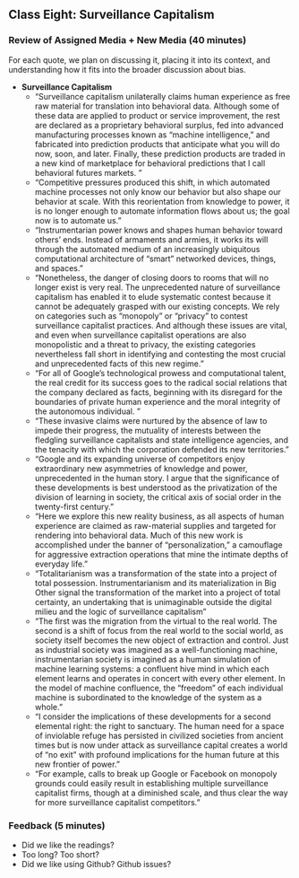 
## Class Eight: Surveillance Capitalism

### Review of Assigned Media + New Media (40 minutes)

For each quote, we plan on discussing it, placing it into its context, and understanding how it fits into the broader discussion about bias.

- __Surveillance Capitalism__
    - “Surveillance capitalism unilaterally claims human experience as free raw material for translation into behavioral data. Although some of these data are applied to product or service improvement, the rest are declared as a proprietary behavioral surplus, fed into advanced manufacturing processes known as “machine intelligence,” and fabricated into prediction products that anticipate what you will do now, soon, and later. Finally, these prediction products are traded in a new kind of marketplace for behavioral predictions that I call behavioral futures markets. ”
    - “Competitive pressures produced this shift, in which automated machine processes not only know our behavior but also shape our behavior at scale. With this reorientation from knowledge to power, it is no longer enough to automate information flows about us; the goal now is to automate us.”
    - “Instrumentarian power knows and shapes human behavior toward others’ ends. Instead of armaments and armies, it works its will through the automated medium of an increasingly ubiquitous computational architecture of “smart” networked devices, things, and spaces.”
    - “Nonetheless, the danger of closing doors to rooms that will no longer exist is very real. The unprecedented nature of surveillance capitalism has enabled it to elude systematic contest because it cannot be adequately grasped with our existing concepts. We rely on categories such as “monopoly” or “privacy” to contest surveillance capitalist practices. And although these issues are vital, and even when surveillance capitalist operations are also monopolistic and a threat to privacy, the existing categories nevertheless fall short in identifying and contesting the most crucial and unprecedented facts of this new regime.”
    - “For all of Google’s technological prowess and computational talent, the real credit for its success goes to the radical social relations that the company declared as facts, beginning with its disregard for the boundaries of private human experience and the moral integrity of the autonomous individual. ”
    - “These invasive claims were nurtured by the absence of law to impede their progress, the mutuality of interests between the fledgling surveillance capitalists and state intelligence agencies, and the tenacity with which the corporation defended its new territories.”
    - “Google and its expanding universe of competitors enjoy extraordinary new asymmetries of knowledge and power, unprecedented in the human story. I argue that the significance of these developments is best understood as the privatization of the division of learning in society, the critical axis of social order in the twenty-first century.”
    - “Here we explore this new reality business, as all aspects of human experience are claimed as raw-material supplies and targeted for rendering into behavioral data. Much of this new work is accomplished under the banner of “personalization,” a camouflage for aggressive extraction operations that mine the intimate depths of everyday life.”
    - “Totalitarianism was a transformation of the state into a project of total possession. Instrumentarianism and its materialization in Big Other signal the transformation of the market into a project of total certainty, an undertaking that is unimaginable outside the digital milieu and the logic of surveillance capitalism”
    - “The first was the migration from the virtual to the real world. The second is a shift of focus from the real world to the social world, as society itself becomes the new object of extraction and control. Just as industrial society was imagined as a well-functioning machine, instrumentarian society is imagined as a human simulation of machine learning systems: a confluent hive mind in which each element learns and operates in concert with every other element. In the model of machine confluence, the “freedom” of each individual machine is subordinated to the knowledge of the system as a whole.”
    - “I consider the implications of these developments for a second elemental right: the right to sanctuary. The human need for a space of inviolable refuge has persisted in civilized societies from ancient times but is now under attack as surveillance capital creates a world of “no exit” with profound implications for the human future at this new frontier of power.”
    - “For example, calls to break up Google or Facebook on monopoly grounds could easily result in establishing multiple surveillance capitalist firms, though at a diminished scale, and thus clear the way for more surveillance capitalist competitors.”


### Feedback (5 minutes)
- Did we like the readings?
- Too long? Too short?
- Did we like using Github? Github issues?

